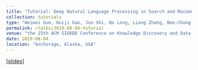 ```yaml
---
title: "Tutorial: Deep Natural Language Processing in Search and Recommender Systems"
collection: tutorials
type: "Weiwei Guo, Huiji Gao, Jun Shi, Bo Long, Liang Zhang, Bee-Chung Chen, and Deepak Agarwal"
permalink: /talks/2019-08-04-tutorial
venue: "the 25th ACM SIGKDD Conference on Knowledge Discovery and Data Mining (SIGKDD 2019)"
date: 2019-08-04
location: "Anchorage, Alaska, USA"
---
```


[[slides](https://github.com/nini2yoyo/huiji-gao/raw/master/files/kdd2019tutorial.pdf)]
